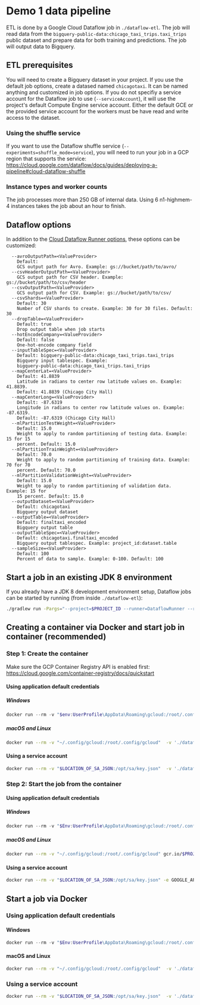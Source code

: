 # Demo 1 data pipeline

ETL is done by a Google Cloud Dataflow job in `./dataflow-etl`. The job will read data from the `bigquery-public-data:chicago_taxi_trips.taxi_trips` public dataset and prepare data for both training and predictions. The job will output data to Bigquery. 

## ETL prerequisites

You will need to create a Bigquery dataset in your project. If you use the default job options, create a datased named `chicagotaxi`. It can be named anything and customized in job options. If you do not specifiy a service account for the Dataflow job to use (`--serviceAccount`), it will use the project's default Compute Engine service account. Either the default GCE or the provided service account for the workers must be have read and write access to the dataset.

### Using the shuffle service

If you want to use the Dataflow shuffle service (`--experiments=shuffle_mode=service`), you will need to run your job in a GCP region that supports the service: https://cloud.google.com/dataflow/docs/guides/deploying-a-pipeline#cloud-dataflow-shuffle

### Instance types and worker counts

The job processes more than 250 GB of internal data. Using 6 n1-highmem-4 instances takes the job about an hour to finish.

## Dataflow options

In addition to the [Cloud Dataflow Runner options](https://beam.apache.org/documentation/runners/dataflow/#pipeline-options), these options can be customized:

```
  --avroOutputPath=<ValueProvider>
    Default: 
    GCS output path for Avro. Example: gs://bucket/path/to/avro/
  --csvHeaderOutputPath=<ValueProvider>
    GCS output path for CSV header. Example: gs://bucket/path/to/csv/header
  --csvOutputPath=<ValueProvider>
    GCS output path for CSV. Example: gs://bucket/path/to/csv/
  --csvShards=<ValueProvider>
    Default: 30
    Number of CSV shards to create. Example: 30 for 30 files. Default: 30
  --dropTable=<ValueProvider>
    Default: true
    Drop output table when job starts
  --hotEncodeCompany=<ValueProvider>
    Default: false
    One-hot-encode company field
  --inputTableSpec=<ValueProvider>
    Default: bigquery-public-data:chicago_taxi_trips.taxi_trips
    Bigquery input tablespec. Example:
    bigquery-public-data:chicago_taxi_trips.taxi_trips
  --mapCenterLat=<ValueProvider>
    Default: 41.8839
    Latitude in radians to center row latitude values on. Example: 41.8839.
    Default: 41.8839 (Chicago City Hall)
  --mapCenterLong=<ValueProvider>
    Default: -87.6319
    Longitude in radians to center row latitude values on. Example: -87.6319.
    Default: -87.6319 (Chicago City Hall)
  --mlPartitionTestWeight=<ValueProvider>
    Default: 15.0
    Weight to apply to random partitioning of testing data. Example: 15 for 15
    percent. Default: 15.0
  --mlPartitionTrainWeight=<ValueProvider>
    Default: 70.0
    Weight to apply to random partitioning of training data. Example: 70 for 70
    percent. Default: 70.0
  --mlPartitionValidationWeight=<ValueProvider>
    Default: 15.0
    Weight to apply to random partitioning of validation data. Example: 15 for
    15 percent. Default: 15.0
  --outputDataset=<ValueProvider>
    Default: chicagotaxi
    Bigquery output dataset
  --outputTable=<ValueProvider>
    Default: finaltaxi_encoded
    Bigquery output table
  --outputTableSpec=<ValueProvider>
    Default: chicagotaxi.finaltaxi_encoded
    Bigquery output tablespec. Example: project_id:dataset.table
  --sampleSize=<ValueProvider>
    Default: 100
    Percent of data to sample. Example: 0-100. Default: 100
```

## Start a job in an existing JDK 8 environment

If you already have a JDK 8 development environment setup, Dataflow jobs can be started by running (from inside `./dataflow-etl`):

```bash
./gradlew run -Pargs="--project=$PROJECT_ID --runner=DataflowRunner --region=$GCP_REGION --workerMachineType=$INSTANCE_TYPE --maxNumWorkers=$MAX_WORKERS --experiments=shuffle_mode=service"
```

## Creating a container via Docker and start job in container (recommended)

### Step 1: Create the container

Make sure the GCP Container Registry API is enabled first: https://cloud.google.com/container-registry/docs/quickstart

#### Using application default credentials

##### Windows

```powershell
docker run --rm -v "$env:UserProfile\AppData\Roaming\gcloud:/root/.config/gcloud"  -v './dataflow-etl:/opt/etl' -w /opt/etl openjdk:8 ./gradlew jib --image gcr.io/$env:PROJECT_ID/$env:REPO_NAME"
```

##### macOS and Linux

```bash
docker run --rm -v "~/.config/gcloud:/root/.config/gcloud"  -v './dataflow-etl:/opt/etl' -w /opt/etl openjdk:8 ./gradlew jib --image gcr.io/$PROJECT_ID/$REPO_NAME"
```

#### Using a service account

```bash
docker run --rm -v "$LOCATION_OF_SA_JSON:/opt/sa/key.json"  -v './dataflow-etl:/opt/etl' -e GOOGLE_APPLICATION_CREDENTIALS=/opt/sa/key.json -w /opt/etl openjdk:8 ./gradlew jib --image gcr.io/$PROJECT_ID/$REPO_NAME"
```

### Step 2: Start the job from the container

#### Using application default credentials

##### Windows

```powershell
docker run --rm -v "$Env:UserProfile\AppData\Roaming\gcloud:/root/.config/gcloud" gcr.io/$PROJECT_ID/$REPO_NAME --project=$PROJECT_ID --runner=DataflowRunner --region=$GCP_REGION --workerMachineType=$INSTANCE_TYPE --maxNumWorkers=$MAX_WORKERS --experiments=shuffle_mode=service --jobName=$JOB_NAME
```

##### macOS and Linux

```bash
docker run --rm -v "~/.config/gcloud:/root/.config/gcloud" gcr.io/$PROJECT_ID/$REPO_NAME --project=$PROJECT_ID --runner=DataflowRunner --region=$GCP_REGION --workerMachineType=$INSTANCE_TYPE --maxNumWorkers=$MAX_WORKERS --experiments=shuffle_mode=service --jobName=$JOB_NAME
```

#### Using a service account

```bash
docker run --rm -v "$LOCATION_OF_SA_JSON:/opt/sa/key.json" -e GOOGLE_APPLICATION_CREDENTIALS=/opt/sa/key.json gcr.io/$PROJECT_ID/$REPO_NAME --project=$PROJECT_ID --runner=DataflowRunner --region=$GCP_REGION --workerMachineType=$INSTANCE_TYPE --maxNumWorkers=$MAX_WORKERS --experiments=shuffle_mode=service --jobName=$JOB_NAME
```

## Start a job via Docker

### Using application default credentials

#### Windows

```powershell
docker run --rm -v "$Env:UserProfile\AppData\Roaming\gcloud:/root/.config/gcloud"  -v '.\dataflow-etl\:/opt/etl' -w /opt/etl openjdk:8 ./gradlew run -Pargs="--project=$PROJECT_ID --runner=DataflowRunner --region=$GCP_REGION --workerMachineType=$INSTANCE_TYPE --maxNumWorkers=$MAX_WORKERS --experiments=shuffle_mode=service  --jobName=$JOB_NAME"
```

#### macOS and Linux

```bash
docker run --rm -v "~/.config/gcloud:/root/.config/gcloud"  -v './dataflow-etl\:/opt/etl' -w /opt/etl openjdk:8 ./gradlew run -Pargs="--project=$PROJECT_ID --runner=DataflowRunner --region=$GCP_REGION --workerMachineType=$INSTANCE_TYPE --maxNumWorkers=$MAX_WORKERS --experiments=shuffle_mode=service  --jobName=$JOB_NAME"
```

### Using a service account

```bash
docker run --rm -v "$LOCATION_OF_SA_JSON:/opt/sa/key.json"  -v './dataflow-etl\:/opt/etl' -e GOOGLE_APPLICATION_CREDENTIALS=/opt/sa/key.json -w /opt/etl openjdk:8 ./gradlew run -Pargs="--project=$PROJECT_ID --runner=DataflowRunner --region=$GCP_REGION --workerMachineType=$INSTANCE_TYPE --maxNumWorkers=$MAX_WORKERS --experiments=shuffle_mode=service  --jobName=$JOB_NAME"
```